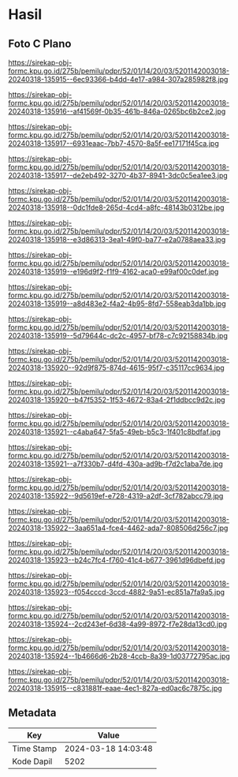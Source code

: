 # Hasil

## Foto C Plano

https://sirekap-obj-formc.kpu.go.id/275b/pemilu/pdpr/52/01/14/20/03/5201142003018-20240318-135915--6ec93366-b4dd-4e17-a984-307a285982f8.jpg

https://sirekap-obj-formc.kpu.go.id/275b/pemilu/pdpr/52/01/14/20/03/5201142003018-20240318-135916--af41569f-0b35-461b-846a-0265bc6b2ce2.jpg

https://sirekap-obj-formc.kpu.go.id/275b/pemilu/pdpr/52/01/14/20/03/5201142003018-20240318-135917--6931eaac-7bb7-4570-8a5f-ee17171f45ca.jpg

https://sirekap-obj-formc.kpu.go.id/275b/pemilu/pdpr/52/01/14/20/03/5201142003018-20240318-135917--de2eb492-3270-4b37-8941-3dc0c5ea1ee3.jpg

https://sirekap-obj-formc.kpu.go.id/275b/pemilu/pdpr/52/01/14/20/03/5201142003018-20240318-135918--0dc1fde8-265d-4cd4-a8fc-48143b0312be.jpg

https://sirekap-obj-formc.kpu.go.id/275b/pemilu/pdpr/52/01/14/20/03/5201142003018-20240318-135918--e3d86313-3ea1-49f0-ba77-e2a0788aea33.jpg

https://sirekap-obj-formc.kpu.go.id/275b/pemilu/pdpr/52/01/14/20/03/5201142003018-20240318-135919--e196d9f2-f1f9-4162-aca0-e99af00c0def.jpg

https://sirekap-obj-formc.kpu.go.id/275b/pemilu/pdpr/52/01/14/20/03/5201142003018-20240318-135919--a8d483e2-f4a2-4b95-8fd7-558eab3da1bb.jpg

https://sirekap-obj-formc.kpu.go.id/275b/pemilu/pdpr/52/01/14/20/03/5201142003018-20240318-135919--5d79644c-dc2c-4957-bf78-c7c92158834b.jpg

https://sirekap-obj-formc.kpu.go.id/275b/pemilu/pdpr/52/01/14/20/03/5201142003018-20240318-135920--92d9f875-874d-4615-95f7-c35117cc9634.jpg

https://sirekap-obj-formc.kpu.go.id/275b/pemilu/pdpr/52/01/14/20/03/5201142003018-20240318-135920--b47f5352-1f53-4672-83a4-2f1ddbcc9d2c.jpg

https://sirekap-obj-formc.kpu.go.id/275b/pemilu/pdpr/52/01/14/20/03/5201142003018-20240318-135921--c4aba647-5fa5-49eb-b5c3-1f401c8bdfaf.jpg

https://sirekap-obj-formc.kpu.go.id/275b/pemilu/pdpr/52/01/14/20/03/5201142003018-20240318-135921--a7f330b7-d4fd-430a-ad9b-f7d2c1aba7de.jpg

https://sirekap-obj-formc.kpu.go.id/275b/pemilu/pdpr/52/01/14/20/03/5201142003018-20240318-135922--9d5619ef-e728-4319-a2df-3cf782abcc79.jpg

https://sirekap-obj-formc.kpu.go.id/275b/pemilu/pdpr/52/01/14/20/03/5201142003018-20240318-135922--3aa651a4-fce4-4462-ada7-808506d256c7.jpg

https://sirekap-obj-formc.kpu.go.id/275b/pemilu/pdpr/52/01/14/20/03/5201142003018-20240318-135923--b24c7fc4-f760-41c4-b677-3961d96dbefd.jpg

https://sirekap-obj-formc.kpu.go.id/275b/pemilu/pdpr/52/01/14/20/03/5201142003018-20240318-135923--f054cccd-3ccd-4882-9a51-ec851a7fa9a5.jpg

https://sirekap-obj-formc.kpu.go.id/275b/pemilu/pdpr/52/01/14/20/03/5201142003018-20240318-135924--2cd243ef-6d38-4a99-8972-f7e28da13cd0.jpg

https://sirekap-obj-formc.kpu.go.id/275b/pemilu/pdpr/52/01/14/20/03/5201142003018-20240318-135924--1b4666d6-2b28-4ccb-8a39-1d03772795ac.jpg

https://sirekap-obj-formc.kpu.go.id/275b/pemilu/pdpr/52/01/14/20/03/5201142003018-20240318-135915--c831881f-eaae-4ec1-827a-ed0ac6c7875c.jpg


## Metadata

| Key        | Value               |
| ---------- | ------------------- |
| Time Stamp | 2024-03-18 14:03:48 |
| Kode Dapil | 5202                |



